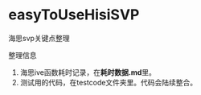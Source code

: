 # easyToUseHisiSVP

海思svp关键点整理

整理信息

1. 海思ive函数耗时记录，在**耗时数据.md**里。
2. 测试用的代码，在testcode文件夹里。代码会陆续整合。
